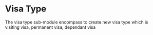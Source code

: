 # Visa Type
The visa type sub-module encompass to create new visa type which is visiting visa, permanent visa, dependant visa